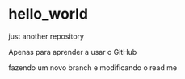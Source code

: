 # hello_world
just another repository

Apenas para aprender a usar o GitHub

fazendo um novo branch e modificando o read me
